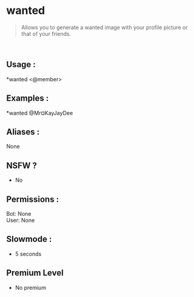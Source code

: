 # wanted

> Allows you to generate a wanted image with your profile picture or that of your friends.

<br>

## Usage :

*wanted <@member>

## Examples :

*wanted @Mr¤KayJayDee

## Aliases :

None

## NSFW ?

- No

## Permissions :

Bot: None
<br>
User: None

## Slowmode :

- 5 seconds

## Premium Level

- No premium